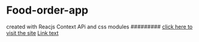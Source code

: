 # Food-order-app
created with Reacjs Context APi and css modules
#########
[click here to visit the site](absamad-food-order.surge.sh)
[Link text](https://website-name.com)
